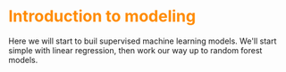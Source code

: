 # <font color="darkorange">Introduction to modeling</font>

Here we will start to buil supervised machine learning models. We'll start simple with linear regression, then work our way up to random forest models.